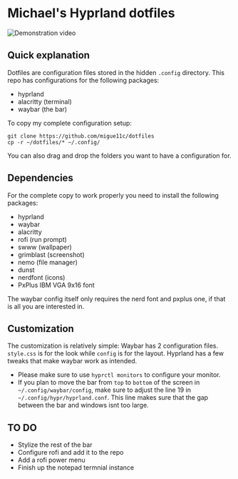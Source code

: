 # Michael's Hyprland dotfiles

![Demonstration video](https://github.com/migue11c/dotfiles/assets/166963681/a8ffcd59-c312-4d10-8371-ebb37503ac2d)

## Quick explanation

Dotfiles are configuration files stored in the hidden `.config` directory.
This repo has configurations for the following packages:

- hyprland
- alacritty (terminal)
- waybar (the bar)

To copy my complete configuration setup:

```
git clone https://github.com/migue11c/dotfiles
cp -r ~/dotfiles/* ~/.config/
```

You can also drag and drop the folders you want to have a configuration for.

## Dependencies
For the complete copy to work properly you need to install the following packages:

- hyprland
- waybar
- alacritty
- rofi (run prompt)
- swww (wallpaper)
- grimblast (screenshot)
- nemo (file manager)
- dunst
- nerdfont (icons)
- PxPlus IBM VGA 9x16 font

The waybar config itself only requires the nerd font and pxplus one, if that is all you are interested in.

## Customization

The customization is relatively simple:
Waybar has 2 configuration files. `style.css` is for the look while `config` is for the layout.
Hyprland has a few tweaks that make waybar work as intended.
- Please make sure to use `hyprctl monitors` to configure your monitor.
- If you plan to move the bar from `top` to `bottom` of the screen in `~/.config/waybar/config`, make sure to adjust the line 19 in `~/.config/hypr/hyprland.conf`. This line makes sure that the gap between the bar and windows isnt too large.

## TO DO

- Stylize the rest of the bar
- Configure rofi and add it to the repo
- Add a rofi power menu
- Finish up the notepad termnial instance
